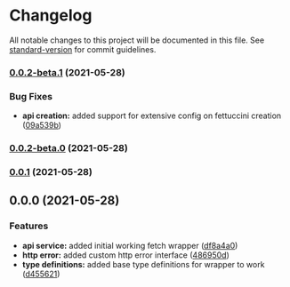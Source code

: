 # Changelog

All notable changes to this project will be documented in this file. See [standard-version](https://github.com/conventional-changelog/standard-version) for commit guidelines.

### [0.0.2-beta.1](https://github.com/j-dominguezp/fettuccine/compare/v0.0.2-beta.0...v0.0.2-beta.1) (2021-05-28)


### Bug Fixes

* **api creation:** added support for extensive config on fettuccini creation ([09a539b](https://github.com/j-dominguezp/fettuccine/commit/09a539b41a3c18606c0e638c90f09e4adf4d56b7))

### [0.0.2-beta.0](https://github.com/j-dominguezp/fettuccine/compare/v0.0.1...v0.0.2-beta.0) (2021-05-28)

### [0.0.1](https://github.com/j-dominguezp/fettuccine/compare/v0.0.0...v0.0.1) (2021-05-28)

## 0.0.0 (2021-05-28)


### Features

* **api service:** added initial working fetch wrapper ([df8a4a0](https://github.com/j-dominguezp/fettuccine/commit/df8a4a0f4664f46b2f750105daf79c04292543a5))
* **http error:** added custom http error interface ([486950d](https://github.com/j-dominguezp/fettuccine/commit/486950d4f7f42aee175010d69df7e2063a48c3ed))
* **type definitions:** added base type definitions for wrapper to work ([d455621](https://github.com/j-dominguezp/fettuccine/commit/d4556213b19a904145873c2ee07c4f55457f30c2))

